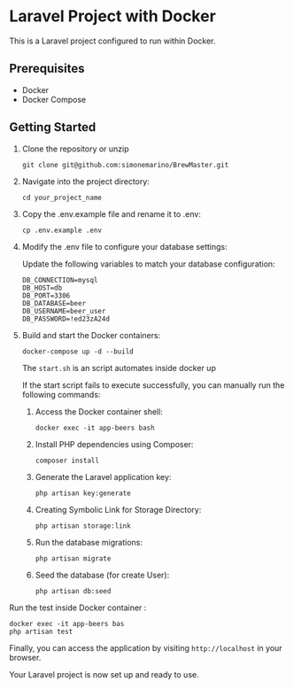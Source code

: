# Laravel Project with Docker

This is a Laravel project configured to run within Docker.

## Prerequisites

- Docker
- Docker Compose

## Getting Started

1. Clone the repository or unzip
    ```
    git clone git@github.com:simonemarino/BrewMaster.git
    ``` 

2. Navigate into the project directory:

    ```
    cd your_project_name
    ```
3. Copy the .env.example file and rename it to .env:

    ```
    cp .env.example .env
    ```
4. Modify the .env file to configure your database settings:

   Update the following variables to match your database configuration:

   ```
   DB_CONNECTION=mysql
   DB_HOST=db
   DB_PORT=3306
   DB_DATABASE=beer
   DB_USERNAME=beer_user
   DB_PASSWORD=!ed23zA24d
   ```
5. Build and start the Docker containers:

    ```
    docker-compose up -d --build
    ```
    The `start.sh` is an script automates inside docker up

    If the start script fails to execute successfully, you can manually run the following commands:

    
    1. Access the Docker container shell:
        ```
        docker exec -it app-beers bash
        ```
    2. Install PHP dependencies using Composer:

        ```
        composer install
        ```
    3. Generate the Laravel application key:

        ```
        php artisan key:generate
        ```
    4. Creating Symbolic Link for Storage Directory:
        ```
        php artisan storage:link
        ```
    5. Run the database migrations:

        ```
        php artisan migrate
        ```
    6. Seed the database (for create User):

        ```
        php artisan db:seed
        ```

Run the test inside  Docker container :

```
docker exec -it app-beers bas
php artisan test
```
Finally, you can access the application by visiting `http://localhost` in your browser.

Your Laravel project is now set up and ready to use.
